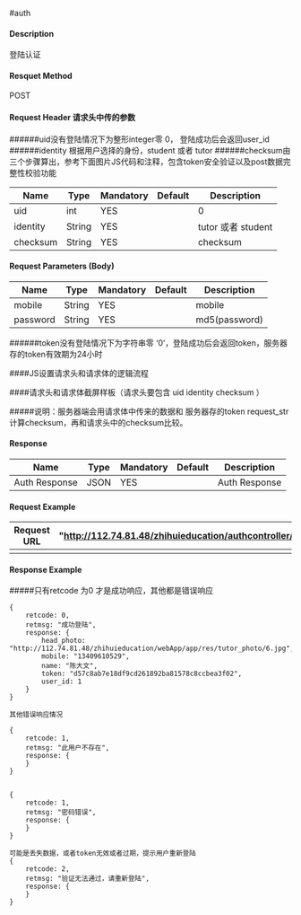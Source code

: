 #auth 
#### Description
登陆认证
#### Resquet Method
POST


#### Request Header 请求头中传的参数
######uid没有登陆情况下为整形integer零 0， 登陆成功后会返回user_id
######identity 根据用户选择的身份，student 或者 tutor
######checksum由三个步骤算出，参考下面图片JS代码和注释，包含token安全验证以及post数据完整性校验功能

| Name | Type | Mandatory | Default | Description |
| -- | -- | -- | -- | -- |
| uid | int | YES |  | 0 |
| identity    | String | YES |  | tutor 或者 student|
| checksum    | String | YES |  | checksum|


#### Request Parameters (Body)

| Name | Type | Mandatory | Default | Description |
| -- | -- | -- | -- | -- |
| mobile | String | YES |  | mobile |
| password    | String | YES |  | md5(password) |

######token没有登陆情况下为字符串零 ‘0’，登陆成功后会返回token，服务器存的token有效期为24小时

####JS设置请求头和请求体的逻辑流程


####请求头和请求体截屏样板（请求头要包含 uid identity checksum ）


#####说明：服务器端会用请求体中传来的数据和 服务器存的token request_str 计算checksum，再和请求头中的checksum比较。

#### Response
| Name | Type | Mandatory | Default | Description |
| -- | -- | -- | -- | -- |
| Auth Response | JSON | YES| | Auth Response |


#### Request Example

|Request URL | "http://112.74.81.48/zhihuieducation/authcontroller/auth" |
| --| -- |
| | |

#### Response Example

#####只有retcode 为0 才是成功响应，其他都是错误响应
```
{
    retcode: 0, 
    retmsg: "成功登陆",
    response: {
        head_photo: "http://112.74.81.48/zhihuieducation/webApp/app/res/tutor_photo/6.jpg",
        mobile: "13409610529",
        name: "陈大文",
        token: "d57c8ab7e18df9cd261892ba81578c8ccbea3f02",
        user_id: 1
    }
}

其他错误响应情况

{
    retcode: 1, 
    retmsg: "此用户不存在",
    response: {
    }
}


{
    retcode: 1, 
    retmsg: "密码错误",
    response: {
    }
}

可能是丢失数据，或者token无效或者过期，提示用户重新登陆
{
    retcode: 2, 
    retmsg: "验证无法通过，请重新登陆",
    response: {
    }
}
```



